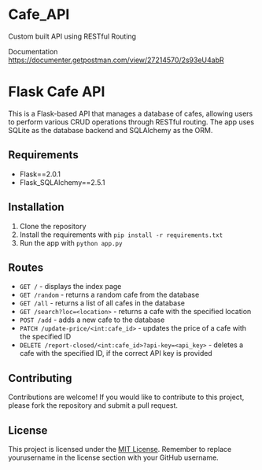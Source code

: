 # Cafe_API
Custom built API using RESTful Routing

Documentation 
https://documenter.getpostman.com/view/27214570/2s93eU4abR

# Flask Cafe API

This is a Flask-based API that manages a database of cafes, allowing users to perform various CRUD operations through RESTful routing. The app uses SQLite as the database backend and SQLAlchemy as the ORM.

## Requirements

- Flask==2.0.1
- Flask_SQLAlchemy==2.5.1

## Installation

1. Clone the repository
2. Install the requirements with `pip install -r requirements.txt`
3. Run the app with `python app.py`

## Routes

- `GET /` - displays the index page
- `GET /random` - returns a random cafe from the database
- `GET /all` - returns a list of all cafes in the database
- `GET /search?loc=<location>` - returns a cafe with the specified location
- `POST /add` - adds a new cafe to the database
- `PATCH /update-price/<int:cafe_id>` - updates the price of a cafe with the specified ID
- `DELETE /report-closed/<int:cafe_id>?api-key=<api_key>` - deletes a cafe with the specified ID, if the correct API key is provided

## Contributing

Contributions are welcome! If you would like to contribute to this project, please fork the repository and submit a pull request.

## License

This project is licensed under the [MIT License](https://github.com/yourusername/flask-cafe-api/blob/main/LICENSE).
Remember to replace yourusername in the license section with your GitHub username.






